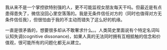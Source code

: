 我从来不是一个掌控欲特别强的人，更不可能监视女朋友每天干吗。但最近是有点患得患失了，微信没回心里空落落的。我是无条件信任对方的（同时也值得对方无条件信任我），但很怕由于我的不主动而错失了这么好的机缘。

一直是很矛盾的，想要很多却从不敢奢求什么。。人类简史里面说有个特定名词叫认知失调(cognitive dissonance)，如果人真的无法同时拥有互相抵触的信念和价值观，很可能所有的问题化都无从建立。

